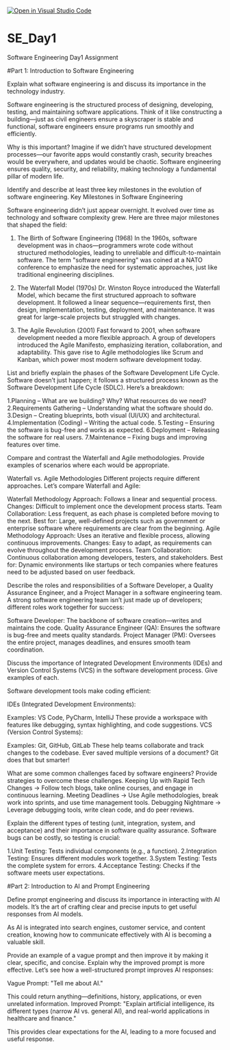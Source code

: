 [![Open in Visual Studio Code](https://classroom.github.com/assets/open-in-vscode-2e0aaae1b6195c2367325f4f02e2d04e9abb55f0b24a779b69b11b9e10269abc.svg)](https://classroom.github.com/online_ide?assignment_repo_id=18343747&assignment_repo_type=AssignmentRepo)
# SE_Day1
Software Engineering Day1 Assignment

#Part 1: Introduction to Software Engineering

Explain what software engineering is and discuss its importance in the technology industry.

Software engineering is the structured process of designing, developing, testing, and maintaining software applications. Think of it like constructing a building—just as civil engineers ensure a skyscraper is stable and functional, software engineers ensure programs run smoothly and efficiently.

Why is this important? Imagine if we didn’t have structured development processes—our favorite apps would constantly crash, security breaches would be everywhere, and updates would be chaotic. Software engineering ensures quality, security, and reliability, making technology a fundamental pillar of modern life.

Identify and describe at least three key milestones in the evolution of software engineering.
Key Milestones in Software Engineering

Software engineering didn’t just appear overnight. It evolved over time as technology and software complexity grew. Here are three major milestones that shaped the field:

1. The Birth of Software Engineering (1968)
In the 1960s, software development was in chaos—programmers wrote code without structured methodologies, leading to unreliable and difficult-to-maintain software. The term "software engineering" was coined at a NATO conference to emphasize the need for systematic approaches, just like traditional engineering disciplines.

2. The Waterfall Model (1970s)
Dr. Winston Royce introduced the Waterfall Model, which became the first structured approach to software development. It followed a linear sequence—requirements first, then design, implementation, testing, deployment, and maintenance. It was great for large-scale projects but struggled with changes.

3. The Agile Revolution (2001)
Fast forward to 2001, when software development needed a more flexible approach. A group of developers introduced the Agile Manifesto, emphasizing iteration, collaboration, and adaptability. This gave rise to Agile methodologies like Scrum and Kanban, which power most modern software development today.

List and briefly explain the phases of the Software Development Life Cycle.
Software doesn’t just happen; it follows a structured process known as the Software Development Life Cycle (SDLC). Here’s a breakdown:

1.Planning – What are we building? Why? What resources do we need?
2.Requirements Gathering – Understanding what the software should do.
3.Design – Creating blueprints, both visual (UI/UX) and architectural.
4.Implementation (Coding) – Writing the actual code.
5.Testing – Ensuring the software is bug-free and works as expected.
6.Deployment – Releasing the software for real users.
7.Maintenance – Fixing bugs and improving features over time.

Compare and contrast the Waterfall and Agile methodologies. Provide examples of scenarios where each would be appropriate.

Waterfall vs. Agile Methodologies
Different projects require different approaches. Let’s compare Waterfall and Agile:

Waterfall Methodology
Approach: Follows a linear and sequential process.
Changes: Difficult to implement once the development process starts.
Team Collaboration: Less frequent, as each phase is completed before moving to the next.
Best for: Large, well-defined projects such as government or enterprise software where requirements are clear from the beginning.
Agile Methodology
Approach: Uses an iterative and flexible process, allowing continuous improvements.
Changes: Easy to adapt, as requirements can evolve throughout the development process.
Team Collaboration: Continuous collaboration among developers, testers, and stakeholders.
Best for: Dynamic environments like startups or tech companies where features need to be adjusted based on user feedback.

Describe the roles and responsibilities of a Software Developer, a Quality Assurance Engineer, and a Project Manager in a software engineering team.
A strong software engineering team isn’t just made up of developers; different roles work together for success:

Software Developer: The backbone of software creation—writes and maintains the code.
Quality Assurance Engineer (QA): Ensures the software is bug-free and meets quality standards.
Project Manager (PM): Oversees the entire project, manages deadlines, and ensures smooth team coordination.

Discuss the importance of Integrated Development Environments (IDEs) and Version Control Systems (VCS) in the software development process. Give examples of each.

Software development tools make coding efficient:

IDEs (Integrated Development Environments):

Examples: VS Code, PyCharm, IntelliJ
These provide a workspace with features like debugging, syntax highlighting, and code suggestions.
VCS (Version Control Systems):

Examples: Git, GitHub, GitLab
These help teams collaborate and track changes to the codebase. Ever saved multiple versions of a document? Git does that but smarter!

What are some common challenges faced by software engineers? Provide strategies to overcome these challenges.
Keeping Up with Rapid Tech Changes → Follow tech blogs, take online courses, and engage in continuous learning.
Meeting Deadlines → Use Agile methodologies, break work into sprints, and use time management tools.
Debugging Nightmare → Leverage debugging tools, write clean code, and do peer reviews.

Explain the different types of testing (unit, integration, system, and acceptance) and their importance in software quality assurance.
Software bugs can be costly, so testing is crucial:

1.Unit Testing: Tests individual components (e.g., a function).
2.Integration Testing: Ensures different modules work together.
3.System Testing: Tests the complete system for errors.
4.Acceptance Testing: Checks if the software meets user expectations.

#Part 2: Introduction to AI and Prompt Engineering

Define prompt engineering and discuss its importance in interacting with AI models.
It’s the art of crafting clear and precise inputs to get useful responses from AI models.

As AI is integrated into search engines, customer service, and content creation, knowing how to communicate effectively with AI is becoming a valuable skill.

Provide an example of a vague prompt and then improve it by making it clear, specific, and concise. Explain why the improved prompt is more effective.
Let’s see how a well-structured prompt improves AI responses:

Vague Prompt: "Tell me about AI."

This could return anything—definitions, history, applications, or even unrelated information.
Improved Prompt: "Explain artificial intelligence, its different types (narrow AI vs. general AI), and real-world applications in healthcare and finance."

This provides clear expectations for the AI, leading to a more focused and useful response.
